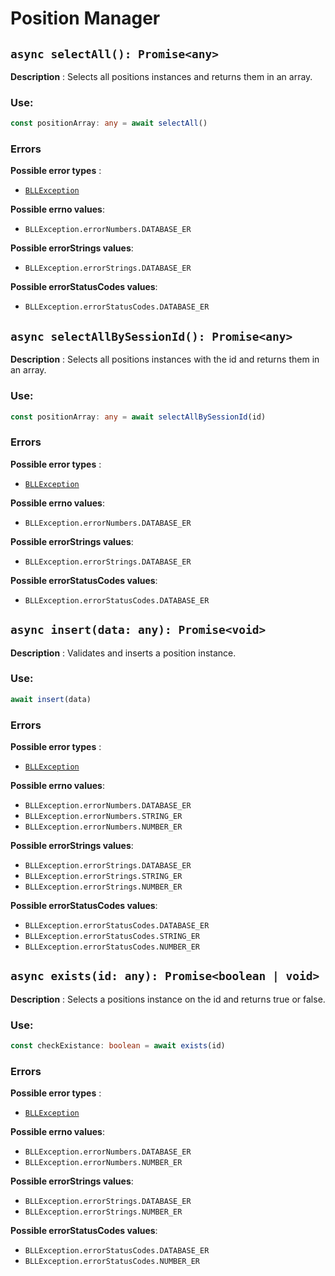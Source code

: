 # Position Manager

## `async selectAll(): Promise<any>`

**Description** : Selects all positions instances and returns them in an array.  
### Use:
```typescript
const positionArray: any = await selectAll()
```

### Errors

**Possible error types** : 
* [`BLLException`](https://github.com/Conan-TIGK10/Backend/blob/development/conan-backend/src/bl/BLLException.md)

**Possible errno values**:
* `BLLException.errorNumbers.DATABASE_ER`

**Possible errorStrings values**:

- `BLLException.errorStrings.DATABASE_ER`

**Possible errorStatusCodes values**:

- `BLLException.errorStatusCodes.DATABASE_ER`

## `async selectAllBySessionId(): Promise<any>`

**Description** : Selects all positions instances with the id and returns them in an array.  
### Use:
```typescript
const positionArray: any = await selectAllBySessionId(id)
```

### Errors

**Possible error types** : 
* [`BLLException`](https://github.com/Conan-TIGK10/Backend/blob/development/conan-backend/src/bl/BLLException.md)

**Possible errno values**:
* `BLLException.errorNumbers.DATABASE_ER`

**Possible errorStrings values**:

- `BLLException.errorStrings.DATABASE_ER`

**Possible errorStatusCodes values**:

- `BLLException.errorStatusCodes.DATABASE_ER`

## `async insert(data: any): Promise<void>`

**Description** : Validates and inserts a position instance.
### Use:
```typescript
await insert(data)
```
### Errors

**Possible error types** : 
* [`BLLException`](https://github.com/Conan-TIGK10/Backend/blob/development/conan-backend/src/bl/BLLException.md)

**Possible errno values**:
* `BLLException.errorNumbers.DATABASE_ER`
* `BLLException.errorNumbers.STRING_ER`
* `BLLException.errorNumbers.NUMBER_ER`

**Possible errorStrings values**:

- `BLLException.errorStrings.DATABASE_ER`
- `BLLException.errorStrings.STRING_ER`
- `BLLException.errorStrings.NUMBER_ER`

**Possible errorStatusCodes values**:

- `BLLException.errorStatusCodes.DATABASE_ER`
- `BLLException.errorStatusCodes.STRING_ER`
- `BLLException.errorStatusCodes.NUMBER_ER`

## `async exists(id: any): Promise<boolean | void>`

**Description** : Selects a positions instance on the id and returns true or false.  
### Use:
```typescript
const checkExistance: boolean = await exists(id)
```

### Errors

**Possible error types** : 
* [`BLLException`](https://github.com/Conan-TIGK10/Backend/blob/development/conan-backend/src/bl/BLLException.md)

**Possible errno values**:

- `BLLException.errorNumbers.DATABASE_ER`
- `BLLException.errorNumbers.NUMBER_ER`

**Possible errorStrings values**:

- `BLLException.errorStrings.DATABASE_ER`
- `BLLException.errorStrings.NUMBER_ER`

**Possible errorStatusCodes values**:

- `BLLException.errorStatusCodes.DATABASE_ER`
- `BLLException.errorStatusCodes.NUMBER_ER`
